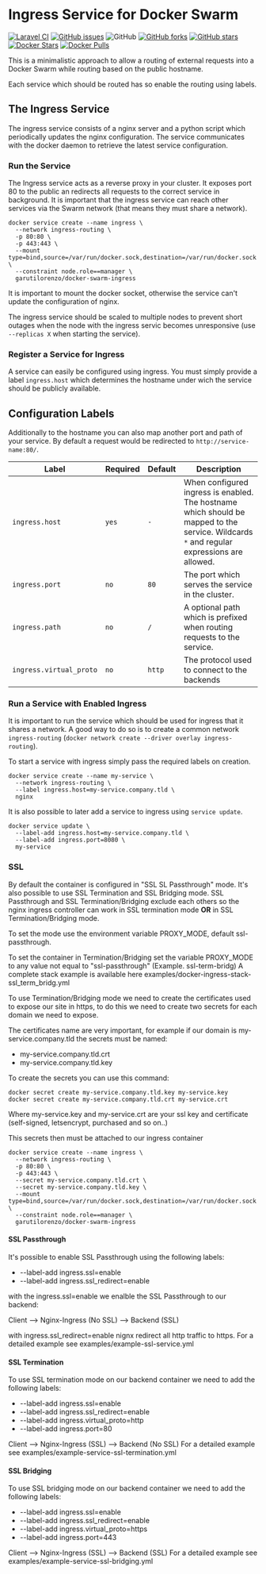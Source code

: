 # Ingress Service for Docker Swarm

[![Laravel CI](https://github.com/garutilorenzo/docker-swarm-ingress/actions/workflows/ci.yml/badge.svg)](https://github.com/garutilorenzo/docker-swarm-ingress/actions/workflows/ci.yml)
[![GitHub issues](https://img.shields.io/github/issues/garutilorenzo/docker-swarm-ingress)](https://github.com/garutilorenzo/docker-swarm-ingress/issues)
![GitHub](https://img.shields.io/github/license/garutilorenzo/docker-swarm-ingress)
[![GitHub forks](https://img.shields.io/github/forks/garutilorenzo/docker-swarm-ingress)](https://github.com/garutilorenzo/docker-swarm-ingress/network)
[![GitHub stars](https://img.shields.io/github/stars/garutilorenzo/docker-swarm-ingress)](https://github.com/garutilorenzo/docker-swarm-ingress/stargazers)
[![Docker Stars](https://img.shields.io/docker/stars/garutilorenzo/docker-swarm-ingress?style=flat-square)](https://hub.docker.com/r/garutilorenzo/docker-swarm-ingress) [![Docker Pulls](https://img.shields.io/docker/pulls/garutilorenzo/docker-swarm-ingress?style=flat-square)](https://hub.docker.com/r/garutilorenzo/docker-swarm-ingress)

This is a minimalistic approach to allow a routing of external requests into a
Docker Swarm while routing based on the public hostname.

Each service which should be routed has so enable the routing using labels.


## The Ingress Service

The ingress service consists of a nginx server and a python script which periodically
updates the nginx configuration. The service communicates with the docker daemon
to retrieve the latest service configuration.

### Run the Service

The Ingress service acts as a reverse proxy in your cluster. It exposes port 80
to the public an redirects all requests to the correct service in background.
It is important that the ingress service can reach other services via the Swarm
network (that means they must share a network).

```
docker service create --name ingress \
  --network ingress-routing \
  -p 80:80 \
  -p 443:443 \
  --mount type=bind,source=/var/run/docker.sock,destination=/var/run/docker.sock \
  --constraint node.role==manager \
  garutilorenzo/docker-swarm-ingress
```

It is important to mount the docker socket, otherwise the service can't update
the configuration of nginx.

The ingress service should be scaled to multiple nodes to prevent short outages
when the node with the ingress servic becomes unresponsive (use `--replicas X` when starting the service).

### Register a Service for Ingress

A service can easily be configured using ingress. You must simply provide a label
`ingress.host` which determines the hostname under wich the service should be
publicly available.

## Configuration Labels

Additionally to the hostname you can also map another port and path of your service.
By default a request would be redirected to `http://service-name:80/`.

| Label   | Required | Default | Description |
| ------- | -------- | ------- | ----------- |
| `ingress.host` | `yes` | `-`      | When configured ingress is enabled. The hostname which should be mapped to the service. Wildcards `*` and regular expressions are allowed. |
| `ingress.port` | `no`  | `80`    | The port which serves the service in the cluster. |
| `ingress.path` | `no`  | `/`     | A optional path which is prefixed when routing requests to the service. |
| `ingress.virtual_proto` | `no`  | `http`     | The protocol used to connect to the backends |

### Run a Service with Enabled Ingress

It is important to run the service which should be used for ingress that it
shares a network. A good way to do so is to create a common network `ingress-routing`
(`docker network create --driver overlay ingress-routing`).

To start a service with ingress simply pass the required labels on creation.

```
docker service create --name my-service \
  --network ingress-routing \
  --label ingress.host=my-service.company.tld \
  nginx
```

It is also possible to later add a service to ingress using `service update`.

```
docker service update \
  --label-add ingress.host=my-service.company.tld \
  --label-add ingress.port=8080 \
  my-service
```
### SSL

By default the container is configured in "SSL SL Passthrough" mode. It's also possible to use SSL Termination and SSL Bridging mode.
SSL Passthrough and SSL Termination/Bridging exclude each others so the nginx ingress controller can work in SSL termination mode **OR** in SSL Termination/Bridging mode.

To set the mode use the environment variable PROXY_MODE, default ssl-passthrough.

To set the container in Termination/Bridging set the variable PROXY_MODE to any value not equal to "ssl-passthrough" (Example. ssl-term-bridg)
A complete stack example is available here examples/docker-ingress-stack-ssl_term_bridg.yml

To use Termination/Bridging mode we need to create the certificates used to expose our site in https, to do this we need to create two secrets for each domain we need to expose.

The certificates name are very important, for example if our domain is my-service.company.tld the secrets must be named:

* my-service.company.tld.crt
* my-service.company.tld.key

To create the secrets you can use this command:

```
docker secret create my-service.company.tld.key my-service.key
docker secret create my-service.company.tld.crt my-service.crt
```

Where my-service.key and  my-service.crt are your ssl key and certificate (self-signed, letsencrypt, purchased and so on..)

This secrets then must be attached to our ingress container

```
docker service create --name ingress \
  --network ingress-routing \
  -p 80:80 \
  -p 443:443 \
  --secret my-service.company.tld.crt \
  --secret my-service.company.tld.key \
  --mount type=bind,source=/var/run/docker.sock,destination=/var/run/docker.sock \
  --constraint node.role==manager \
  garutilorenzo/docker-swarm-ingress
```

#### SSL Passthrough

It's possible to enable SSL Passthrough using the following labels:

* --label-add ingress.ssl=enable
* --label-add ingress.ssl_redirect=enable

with the ingress.ssl=enable we enalble the SSL Passthrough to our backend:

Client --> Nginx-Ingress (No SSL) --> Backend (SSL)

with ingress.ssl_redirect=enable nignx redirect all http traffic to https.
For a detailed example see examples/example-ssl-service.yml

#### SSL Termination

To use SSL termination mode on our backend container we need to add the following labels:

* --label-add ingress.ssl=enable
* --label-add ingress.ssl_redirect=enable
* --label-add ingress.virtual_proto=http
* --label-add ingress.port=80

Client --> Nginx-Ingress (SSL) --> Backend (No SSL)
For a detailed example see examples/example-service-ssl-termination.yml

#### SSL Bridging

To use SSL bridging mode on our backend container we need to add the following labels:

* --label-add ingress.ssl=enable
* --label-add ingress.ssl_redirect=enable
* --label-add ingress.virtual_proto=https
* --label-add ingress.port=443

Client --> Nginx-Ingress (SSL) --> Backend (SSL)
For a detailed example see examples/example-service-ssl-bridging.yml